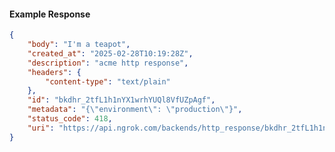 <!-- Code generated for API Clients. DO NOT EDIT. -->

#### Example Response

```json
{
	"body": "I'm a teapot",
	"created_at": "2025-02-28T10:19:28Z",
	"description": "acme http response",
	"headers": {
		"content-type": "text/plain"
	},
	"id": "bkdhr_2tfL1h1nYX1wrhYUQl8VfUZpAgf",
	"metadata": "{\"environment\": \"production\"}",
	"status_code": 418,
	"uri": "https://api.ngrok.com/backends/http_response/bkdhr_2tfL1h1nYX1wrhYUQl8VfUZpAgf"
}
```
